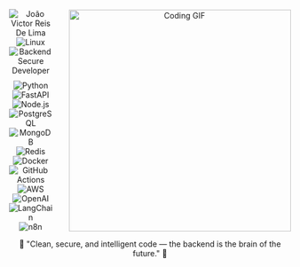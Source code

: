 <div align="center" style="display: flex; justify-content: center; align-items: center; gap: 30px;">

  <div>
    <p align="center" style="margin: 0;">
      <img src="https://img.shields.io/badge/João%20Victor-800020?style=for-the-badge&logo=person&logoColor=white" alt="João Victor Reis De Lima" />
      <img src="https://img.shields.io/badge/Linux-000?style=for-the-badge&logo=linux&logoColor=white" alt="Linux" />
      <img src="https://img.shields.io/badge/Backend%20Secure%20Developer-0A66C2?style=for-the-badge&logo=shield&logoColor=white" alt="Backend Secure Developer" />
    </p>

   <div align="center" style="margin-top: 10px;">
      <img src="https://img.shields.io/badge/Python-3776AB?style=for-the-badge&logo=python&logoColor=white" alt="Python" />
      <img src="https://img.shields.io/badge/FastAPI-009688?style=for-the-badge&logo=fastapi&logoColor=white" alt="FastAPI" />
      <img src="https://img.shields.io/badge/Node.js-339933?style=for-the-badge&logo=node.js&logoColor=white" alt="Node.js" />
      <br>
      <img src="https://img.shields.io/badge/PostgreSQL-336791?style=for-the-badge&logo=postgresql&logoColor=white" alt="PostgreSQL" />
      <img src="https://img.shields.io/badge/MongoDB-47A248?style=for-the-badge&logo=mongodb&logoColor=white" alt="MongoDB" />
      <img src="https://img.shields.io/badge/Redis-DC382D?style=for-the-badge&logo=redis&logoColor=white" alt="Redis" />
      <br>
      <img src="https://img.shields.io/badge/Docker-2496ED?style=for-the-badge&logo=docker&logoColor=white" alt="Docker" />
      <img src="https://img.shields.io/badge/GitHub%20Actions-2088FF?style=for-the-badge&logo=githubactions&logoColor=white" alt="GitHub Actions" />
      <img src="https://img.shields.io/badge/AWS-FF9900?style=for-the-badge&logo=amazonaws&logoColor=white" alt="AWS" />
      <br>
      <img src="https://img.shields.io/badge/OpenAI-412991?style=for-the-badge&logo=openai&logoColor=white" alt="OpenAI" />
      <img src="https://img.shields.io/badge/LangChain-121212?style=for-the-badge&logo=chainlink&logoColor=white" alt="LangChain" />
      <img src="https://img.shields.io/badge/n8n-EA4E34?style=for-the-badge&logo=n8n&logoColor=white" alt="n8n" />
    </div>
  </div>

  <div>
  <img src="https://media4.giphy.com/media/v1.Y2lkPTc5MGI3NjExOGpwMjQybWJ3bDU4eDlodWh6MWlpOGY0a3o2MWQzbWxiYmFxOG0ycyZlcD12MV9pbnRlcm5hbF9naWZfYnlfaWQmY3Q9Zw/vrxxqQbyRxYi6scCjT/giphy.gif" width="400" alt="Coding GIF" />

  </div>

</div>




<p align="center">💬 "Clean, secure, and intelligent code — the backend is the brain of the future." 🧠</p>

